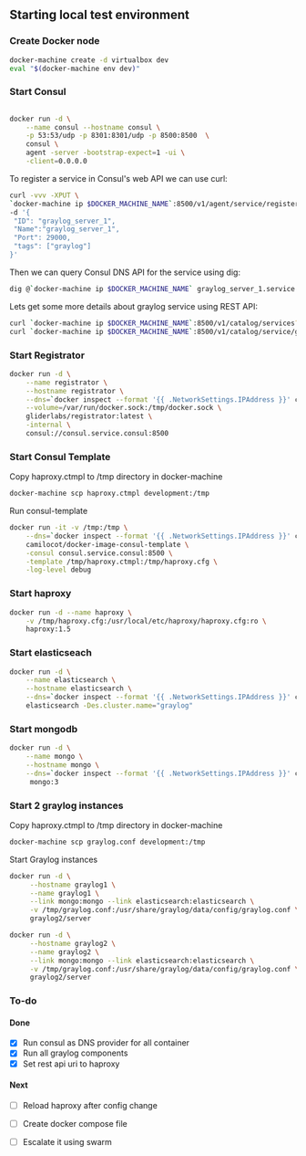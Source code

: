 ## Starting local test environment

### Create Docker node

```bash
docker-machine create -d virtualbox dev
eval "$(docker-machine env dev)"
```

### Start Consul

```bash

docker run -d \
    --name consul --hostname consul \
    -p 53:53/udp -p 8301:8301/udp -p 8500:8500  \
    consul \
    agent -server -bootstrap-expect=1 -ui \
    -client=0.0.0.0
```

To register a service in Consul's web API we can use curl:

```bash
curl -vvv -XPUT \
`docker-machine ip $DOCKER_MACHINE_NAME`:8500/v1/agent/service/register \
-d '{
 "ID": "graylog_server_1",
 "Name":"graylog_server_1",
 "Port": 29000,
 "tags": ["graylog"]
}'
```

Then we can query Consul DNS API for the service using dig:

```bash
dig @`docker-machine ip $DOCKER_MACHINE_NAME` graylog_server_1.service.consul SRV
```

Lets get some more details about graylog service using REST API:
```bash
curl `docker-machine ip $DOCKER_MACHINE_NAME`:8500/v1/catalog/services?pretty
curl `docker-machine ip $DOCKER_MACHINE_NAME`:8500/v1/catalog/service/graylog_server_1?pretty
```

### Start Registrator
```bash
docker run -d \
    --name registrator \
    --hostname registrator \
    --dns=`docker inspect --format '{{ .NetworkSettings.IPAddress }}' consul` \
    --volume=/var/run/docker.sock:/tmp/docker.sock \
    gliderlabs/registrator:latest \
    -internal \
    consul://consul.service.consul:8500
```

### Start Consul Template

Copy haproxy.ctmpl to /tmp directory in docker-machine

```bash
docker-machine scp haproxy.ctmpl development:/tmp
```

Run consul-template
```bash
docker run -it -v /tmp:/tmp \
    --dns=`docker inspect --format '{{ .NetworkSettings.IPAddress }}' consul` \
    camilocot/docker-image-consul-template \
    -consul consul.service.consul:8500 \
    -template /tmp/haproxy.ctmpl:/tmp/haproxy.cfg \
    -log-level debug
```

### Start haproxy
```bash
docker run -d --name haproxy \
    -v /tmp/haproxy.cfg:/usr/local/etc/haproxy/haproxy.cfg:ro \
    haproxy:1.5
```

### Start elasticseach
```bash
docker run -d \
    --name elasticsearch \
    --hostname elasticsearch \
    --dns=`docker inspect --format '{{ .NetworkSettings.IPAddress }}' consul` \
    elasticsearch -Des.cluster.name="graylog"
```

### Start mongodb
```bash
docker run -d \
    --name mongo \
    --hostname mongo \
    --dns=`docker inspect --format '{{ .NetworkSettings.IPAddress }}' consul` \
     mongo:3
```

### Start 2 graylog instances
Copy haproxy.ctmpl to /tmp directory in docker-machine

```bash
docker-machine scp graylog.conf development:/tmp
```

Start Graylog instances
```bash
docker run -d \
     --hostname graylog1 \
     --name graylog1 \
     --link mongo:mongo --link elasticsearch:elasticsearch \
     -v /tmp/graylog.conf:/usr/share/graylog/data/config/graylog.conf \
     graylog2/server

docker run -d \
     --hostname graylog2 \
     --name graylog2 \
     --link mongo:mongo --link elasticsearch:elasticsearch \
     -v /tmp/graylog.conf:/usr/share/graylog/data/config/graylog.conf \
     graylog2/server
```

### To-do
#### Done
- [x] Run consul as DNS provider for all container
- [x] Run all graylog components
- [x] Set rest api uri to haproxy
#### Next
- [ ] Reload haproxy after config change
- [ ] Create docker compose file
- [ ] Escalate it using swarm


